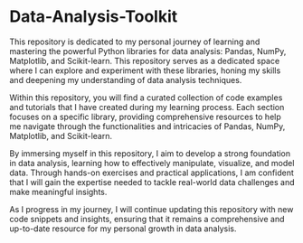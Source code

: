# Data-Analysis-Toolkit
This repository is dedicated to my personal journey of learning and mastering the powerful Python libraries for data analysis: Pandas, NumPy, Matplotlib, and Scikit-learn. This repository serves as a dedicated space where I can explore and experiment with these libraries, honing my skills and deepening my understanding of data analysis techniques.

Within this repository, you will find a curated collection of code examples and tutorials that I have created during my learning process. Each section focuses on a specific library, providing comprehensive resources to help me navigate through the functionalities and intricacies of Pandas, NumPy, Matplotlib, and Scikit-learn.

By immersing myself in this repository, I aim to develop a strong foundation in data analysis, learning how to effectively manipulate, visualize, and model data. Through hands-on exercises and practical applications, I am confident that I will gain the expertise needed to tackle real-world data challenges and make meaningful insights.

As I progress in my journey, I will continue updating this repository with new code snippets and insights, ensuring that it remains a comprehensive and up-to-date resource for my personal growth in data analysis.

